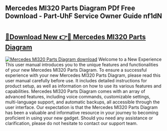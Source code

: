 ## Mercedes Ml320 Parts Diagram PDf Free Download - Part-UhF Service Owner Guide nf1dN

# <h2><a href="http://dfi8bz.blite.top/?on=Mercedes+Ml320+Parts+Diagram">🔗Download New 👉🔴 Mercedes Ml320 Parts Diagram</a></h2>

[![Mercedes Ml320 Parts Diagram download](https://i.imgur.com/lujVjoI.png)](http://dfi8bz.blite.top/?on=Mercedes+Ml320+Parts+Diagram)
Welcome to a New Experience This user manual introduces you to the unique features and functionalities of your new Mercedes Ml320 Parts Diagram. To ensure a successful experience with your new Mercedes Ml320 Parts Diagram, please read this user manual carefully before use. It includes detailed instructions for product setup, as well as information on how to use its various features and capabilities. Mercedes Ml320 Parts Diagram comes with an array of advanced features, including voice commands, customizable settings, multi-language support, and automatic backups, all accessible through the user interface. Our expectation is that the Mercedes Ml320 Parts Diagram has been a valuable and informative resource in your journey to becoming proficient in using your new gadget. Should you need any assistance or clarification, please do not hesitate to contact our support team.

